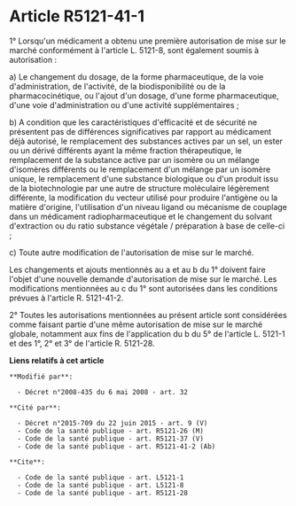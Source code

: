# Article R5121-41-1

1° Lorsqu'un médicament a obtenu une première autorisation de mise sur le marché conformément à l'article L. 5121-8, sont
également soumis à autorisation : 

a) Le changement du dosage, de la forme pharmaceutique, de la voie d'administration, de l'activité, de la biodisponibilité ou
de la pharmacocinétique, ou l'ajout d'un dosage, d'une forme pharmaceutique, d'une voie d'administration ou d'une activité
supplémentaires ; 

b) A condition que les caractéristiques d'efficacité et de sécurité ne présentent pas de différences significatives par
rapport au médicament déjà autorisé, le remplacement des substances actives par un sel, un ester ou un dérivé différents
ayant la même fraction thérapeutique, le remplacement de la substance active par un isomère ou un mélange d'isomères
différents ou le remplacement d'un mélange par un isomère unique, le remplacement d'une substance biologique ou d'un produit
issu de la biotechnologie par une autre de structure moléculaire légèrement différente, la modification du vecteur utilisé
pour produire l'antigène ou la matière d'origine, l'utilisation d'un niveau ligand ou mécanisme de couplage dans un
médicament radiopharmaceutique et le changement du solvant d'extraction ou du ratio substance végétale / préparation à base
de celle-ci ; 

c) Toute autre modification de l'autorisation de mise sur le marché. 

Les changements et ajouts mentionnés au a et au b du 1° doivent faire l'objet d'une nouvelle demande d'autorisation de mise
sur le marché. Les modifications mentionnées au c du 1° sont autorisées dans les conditions prévues à l'article R.
5121-41-2. 

2° Toutes les autorisations mentionnées au présent article sont considérées comme faisant partie d'une même autorisation de
mise sur le marché globale, notamment aux fins de l'application du b du 5° de l'article L. 5121-1 et des 1°, 2° et 3° de
l'article R. 5121-28.

**Liens relatifs à cet article**

	**Modifié par**:

	  - Décret n°2008-435 du 6 mai 2008 - art. 32

	**Cité par**:

	  - Décret n°2015-709 du 22 juin 2015 - art. 9 (V)
	  - Code de la santé publique - art. R5121-26 (M)
	  - Code de la santé publique - art. R5121-37 (V)
	  - Code de la santé publique - art. R5121-41-2 (Ab)

	**Cite**:

	  - Code de la santé publique - art. L5121-1
	  - Code de la santé publique - art. L5121-8
	  - Code de la santé publique - art. R5121-28

